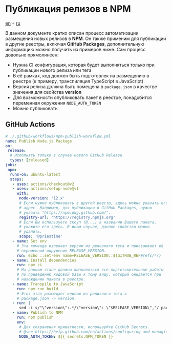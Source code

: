 # Публикация релизов в NPM

[en](./npm-ghp.en.md) ∘ [ru](./npm.ru.md)

В данном документе кратко описан процесс автоматизации размещения новых релизов в **NPM**. Он также применим для публикации в другие реестры, включая **GitHub Packages**, дополнительную информацию можно получить из примеров ниже. Сам процесс довольно прямолинеен:

- Нужна CI конфигурация, которая будет выполняться только при публикации нового релиза или тега
- В её рамках, код должен быть подготовлек на размещению в реестре (к примеру, транспиляция TypeScript в JavaScript)
- Версия релиза должна быть помещена в `package.json` в качестве значения для свойства **version**
- Для возможности опубликовать пакет в реестре, понадобится переменная окружения `NODE_AUTH_TOKEN`
- Можно публиковать

## GitHub Actions

```yml
# ./.github/workflows/npm-publish-workflow.yml
name: Publish Node.js Package
on:
 release:
  # Исполнять только в случае нового GitHub Release.
  types: [released]
jobs:
 npm:
  runs-on: ubuntu-latest
  steps:
   - uses: actions/checkout@v2
   - uses: actions/setup-node@v1
     with:
      node-version: '12.x'
      # Если нужно публиковать в другой реестр, здесь можно указать его
      # адрес. Например, для публикации в GitHub Packages, нужно
      # указать "https://npm.pkg.github.com/".
      registry-url: 'https://registry.npmjs.org'
      # Если Вы используете скоуп (@...) в названии Вашего пакета,
      # укажите его здесь. В ином случае, данное свойство можно
      # удалить.
      scope: '@priestine'
   - name: Set env
     # Эта команда излекает версию из релизного тега и присваивает её
     # переменной окружения RELEASE_VERSION.
     run: echo ::set-env name=RELEASE_VERSION::${GITHUB_REF#refs/*/}
   - name: Install dependencies
     run: npm ci
     # На данном этапе должны выполняться все подготовительные работы
     # по приведению кодовой базы к тому виду, который ожидается при
     # нахождении пакета в реестре.
   - name: Transpile to JavaScript
     run: npm run build
     # Этот этап размещает версию из релизного тега в
     # package.json -> version.
   - run: |
      sed -i s/"\"version\":.*/\"version\": \"$RELEASE_VERSION\","/ package.json
   - name: Publish to NPM
     run: npm publish
     env:
      # Для сохранения приватности, используйте GitHub Secrets.
      # @see https://help.github.com/en/actions/configuring-and-managing-workflows/creating-and-storing-encrypted-secrets
      NODE_AUTH_TOKEN: ${{ secrets.NPM_TOKEN }}
```
